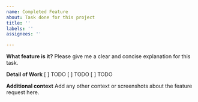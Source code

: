 ```yaml
---
name: Completed Feature
about: Task done for this project
title: ''
labels: ''
assignees: ''

---
```


**What feature is it?**
Please give me a clear and concise explanation for this task.

**Detail of Work**
[ ] TODO
[ ] TODO
[ ] TODO

**Additional context**
Add any other context or screenshots about the feature request here.
